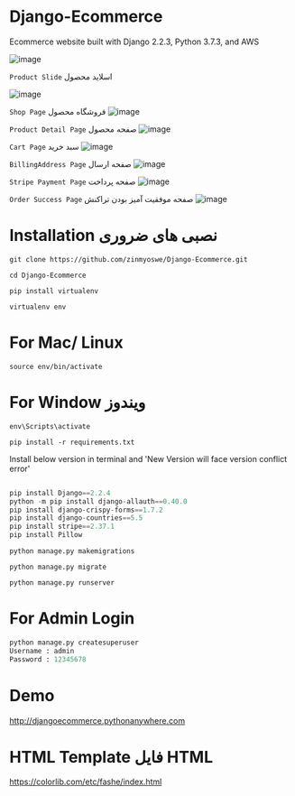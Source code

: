# Django-Ecommerce

Ecommerce website built with Django 2.2.3, Python 3.7.3, and AWS

![image](https://user-images.githubusercontent.com/29988949/65267147-499fc580-dac9-11e9-90e8-eccbc93c7c3a.png)

`Product Slide` اسلاید محصول

![image](https://user-images.githubusercontent.com/29988949/65999313-ff67fe00-e451-11e9-9ed9-fc7bce704f17.png)

`Shop Page` فروشگاه محصول
![image](https://user-images.githubusercontent.com/29988949/66098968-923f9000-e559-11e9-8691-cd5c2b181ca1.png)

`Product Detail Page` صفحه محصول
![image](https://user-images.githubusercontent.com/29988949/66291084-bff84200-e895-11e9-8d53-3aa23b29dbae.png)

`Cart Page` سبد خرید
![image](https://user-images.githubusercontent.com/29988949/66291144-f0d87700-e895-11e9-8545-b8f93f799063.png)

`BillingAddress Page` صفحه ارسال
![image](https://user-images.githubusercontent.com/29988949/66291542-013d2180-e897-11e9-8ea9-40afcb90cee2.png)

`Stripe Payment Page` صفحه پرداخت
![image](https://user-images.githubusercontent.com/29988949/66291610-29c51b80-e897-11e9-8b47-20de35d6c1d0.png)

`Order Success Page` صفحه موفقیت آمیز بودن تراکنش
![image](https://user-images.githubusercontent.com/29988949/66291657-3e091880-e897-11e9-830b-6cf44e72a995.png)




# Installation نصبی های ضروری

`git clone https://github.com/zinmyoswe/Django-Ecommerce.git`

`cd Django-Ecommerce`

`pip install virtualenv`

`virtualenv env`

# For Mac/ Linux

`source env/bin/activate`

# For Window ویندوز

`env\Scripts\activate`

`pip install -r requirements.txt`

Install below version in terminal and 'New Version will face version conflict error'

```python

pip install Django==2.2.4
python -m pip install django-allauth==0.40.0
pip install django-crispy-forms==1.7.2
pip install django-countries==5.5
pip install stripe==2.37.1
pip install Pillow

```

`python manage.py makemigrations`

`python manage.py migrate`

`python manage.py runserver`

# For Admin Login

```python
python manage.py createsuperuser
Username : admin 
Password : 12345678
```
# Demo

http://djangoecommerce.pythonanywhere.com

# HTML Template فایل HTML

https://colorlib.com/etc/fashe/index.html


